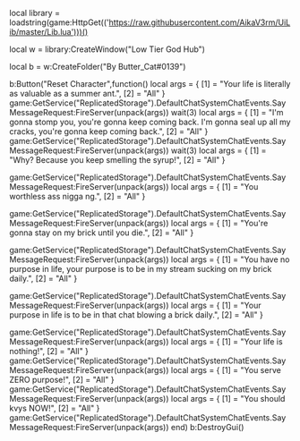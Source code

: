 local library = loadstring(game:HttpGet(('https://raw.githubusercontent.com/AikaV3rm/UiLib/master/Lib.lua')))()

local w = library:CreateWindow("Low Tier God Hub")

local b = w:CreateFolder("By Butter_Cat#0139")
    
b:Button("Reset Character",function()
local args = {
    [1] = "Your life is literally as valuable as a summer ant.",
    [2] = "All"
}
game:GetService("ReplicatedStorage").DefaultChatSystemChatEvents.SayMessageRequest:FireServer(unpack(args))
wait(3)
local args = {
    [1] = "I'm gonna stomp you, you're gonna keep coming back. I'm gonna seal up all my cracks, you're gonna keep coming back.",
    [2] = "All"
}
game:GetService("ReplicatedStorage").DefaultChatSystemChatEvents.SayMessageRequest:FireServer(unpack(args))
wait(3)
local args = {
    [1] = "Why? Because you keep smelling the syrup!",
    [2] = "All"
}

game:GetService("ReplicatedStorage").DefaultChatSystemChatEvents.SayMessageRequest:FireServer(unpack(args))
local args = {
    [1] = "You worthless ass nigga ng.",
    [2] = "All"
}

game:GetService("ReplicatedStorage").DefaultChatSystemChatEvents.SayMessageRequest:FireServer(unpack(args))
local args = {
    [1] = "You're gonna stay on my brick until you die.",
    [2] = "All"
}

game:GetService("ReplicatedStorage").DefaultChatSystemChatEvents.SayMessageRequest:FireServer(unpack(args))
local args = {
    [1] = "You have no purpose in life, your purpose is to be in my stream sucking on my brick daily.",
    [2] = "All"
}

game:GetService("ReplicatedStorage").DefaultChatSystemChatEvents.SayMessageRequest:FireServer(unpack(args))
local args = {
    [1] = "Your purpose in life is to be in that chat blowing a brick daily.",
    [2] = "All"
}

game:GetService("ReplicatedStorage").DefaultChatSystemChatEvents.SayMessageRequest:FireServer(unpack(args))
local args = {
    [1] = "Your life is nothing!",
    [2] = "All"
}
game:GetService("ReplicatedStorage").DefaultChatSystemChatEvents.SayMessageRequest:FireServer(unpack(args))
local args = {
    [1] = "You serve ZERO purpose!",
    [2] = "All"
}
game:GetService("ReplicatedStorage").DefaultChatSystemChatEvents.SayMessageRequest:FireServer(unpack(args))
local args = {
    [1] = "You should kvys NOW!",
    [2] = "All"
}
game:GetService("ReplicatedStorage").DefaultChatSystemChatEvents.SayMessageRequest:FireServer(unpack(args))
end)
b:DestroyGui()
